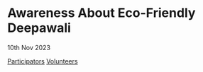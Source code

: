 # Awareness About Eco-Friendly Deepawali
<p>10th Nov 2023</p>

[Participators](https://drive.google.com/drive/folders/1syXUhaoH7de-UdkcUP4tQ-Kypxzp_4LF?usp=sharing) [Volunteers](https://drive.google.com/drive/folders/1ayk9X_QAMze0TBjZhsq5-Js8YPdEhHaF?usp=sharing)
